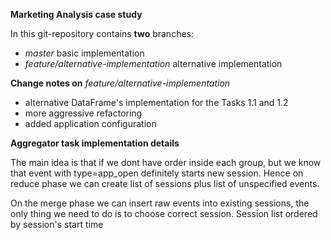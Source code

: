 **Marketing Analysis case study**

In this git-repository contains **two** branches:
- _master_      basic implementation
- _feature/alternative-implementation_ alternative implementation

**Change notes on**     _feature/alternative-implementation_ 
- alternative DataFrame's implementation for the Tasks 1.1 and 1.2
- more aggressive refactoring
- added application configuration

**Aggregator task implementation details**

The main idea is that if we dont have order inside each group, but we know that event 
with type=app_open definitely starts new session. Hence on reduce phase we can create list
of sessions plus list of unspecified events.

On the merge phase we can insert raw events into existing sessions, the only thing we need to do
is to choose correct session. Session list ordered by session's start time

